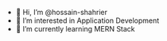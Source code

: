 - 👋 Hi, I’m @hossain-shahrier
- 👀 I’m interested in Application Development
- 🌱 I’m currently learning MERN Stack

<!---
hossain-shahrier/hossain-shahrier is a ✨ special ✨ repository because its `README.md` (this file) appears on your GitHub profile.
You can click the Preview link to take a look at your changes.
--->
